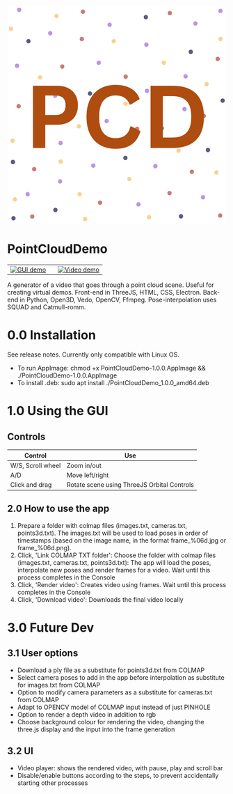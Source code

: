 <p align="center">
  <a href="./demo/icon.png"><img src="./demo/icon.png" alt="logo"></a>
</p>

# PointCloudDemo
<div align="center">
  <table width="100%">
    <tr>
      <td style="width: 50%">
          <a href="./demo/app.gif"><img src="./demo/app.gif" alt="GUI demo"></a>
      </td>
      <td style="width: 50%">
          <a href="./demo/pointclouddemo_rgb.gif"><img src="./demo/pointclouddemo_rgb.gif" alt="Video demo"></a>
      </td>
    </tr>
  </table>
</div>

A generator of a video that goes through a point cloud scene. Useful for creating virtual demos. 
Front-end in ThreeJS, HTML, CSS, Electron.
Back-end in Python, Open3D, Vedo, OpenCV, Ffmpeg.
Pose-interpolation uses SQUAD and Catmull-romm.

# 0.0 Installation
See release notes. Currently only compatible with Linux OS.
- To run AppImage: chmod +x PointCloudDemo-1.0.0.AppImage && ./PointCloudDemo-1.0.0.AppImage
- To install .deb: sudo apt install ./PointCloudDemo_1.0.0_amd64.deb

# 1.0 Using the GUI
## Controls
| Control | Use
|---------|---------|
| W/S, Scroll wheel | Zoom in/out |
| A/D | Move left/right |
| Click and drag | Rotate scene using ThreeJS Orbital Controls|
## 2.0 How to use the app
1. Prepare a folder with colmap files (images.txt, cameras.txt, points3d.txt). The images.txt will be used to load poses in order of timestamps (based on the image name, in the format frame_%06d.jpg or frame_%06d.png).
2. Click, 'Link COLMAP TXT folder': Choose the folder with colmap files (images.txt, cameras.txt, points3d.txt): The app will load the poses, interpolate new poses and render frames for a video. Wait until this process completes in the Console
3. Click, 'Render video': Creates video using frames. Wait until this process completes in the Console
4. Click, 'Download video': Downloads the final video locally

# 3.0 Future Dev
## 3.1 User options
- Download a ply file as a substitute for points3d.txt from COLMAP
- Select camera poses to add in the app before interpolation as substitute for images.txt from COLMAP
- Option to modify camera parameters as a substitute for cameras.txt from COLMAP
- Adapt to OPENCV model of COLMAP input instead of just PINHOLE
- Option to render a depth video in addition to rgb
- Choose background colour for rendering the video, changing the three.js display and the input into the frame generation
## 3.2 UI
- Video player: shows the rendered video, with pause, play and scroll bar
- Disable/enable buttons according to the steps, to prevent accidentally starting other processes

<!-- ## Dev notes (to delete)
Run the app using 'npm start'
Running backend by itself: 
source backend/env_backend/bin/activate
Generate frames:
python backend/app.py --colmap_dir /home/tparu2/PointCloudDemoRestored/colmap_sample --generate_frames --output_dir ./outputs 
Render video:
python backend/app.py --render_rgb --output_dir ./outputs

To use executable, replace python with ./backend/dist/app 

Build app by runnign pyinstaller app.spec (pyinstaller is in the env_backend)-->
